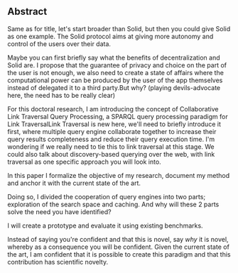 ## Abstract
<!-- Context      -->
<span class="comment" data-author="RT">Same as for title, let's start broader than Solid, but then you could give Solid as one example.</span>
The Solid protocol aims at giving more autonomy and control of the users over their data.
<!-- Need         -->
<span class="comment" data-author="RT">Maybe you can first briefly say what the benefits of decentralization and Solid are.</span>
I propose that the guarantee of privacy and choice on the part of the user is not enough, 
we also need to create a state of affairs where the computational power can be produced 
by the user of the app themselves instead of delegated it to a third party.<span class="comment" data-author="RT">But why? (playing devils-advocate here, the need has to be really clear)</span>
<!-- Task         -->
For this doctoral research, I am introducing the concept of Collaborative Link Traversal Query Processing, a SPARQL
query processing paradigm for Link Traversal<span class="comment" data-author="RT">Link Traversal is new here, we'll need to briefly introduce it first</span>, where multiple query engine
collaborate together to increase their query results completeness and reduce their query execution time.
<span class="comment" data-author="RT">I'm wondering if we really need to tie this to link traversal at this stage. We could also talk about discovery-based querying over the web, with link traversal as one specific approach you will look into.</span>
<!-- Object       -->
In this paper I formalize the objective of my research, document my method and anchor it with the current state of the art.
<!-- Findings     -->
Doing so, I divided the cooperation of query engines into two parts; exploration of the search space and caching.
<span class="comment" data-author="RT">And why will these 2 parts solve the need you have identified?</span>
<!-- Conclusion   -->
I will create a prototype and evaluate it using existing benchmarks.
<!-- Perspectives -->
<span class="comment" data-author="RT">Instead of saying you're confident and that this is novel, say *why* it is novel, whereby as a consequence you will be confident.</span>
Given the current state of the art, I am confident that it is possible to create this paradigm and that this contribution has scientific novelty.
